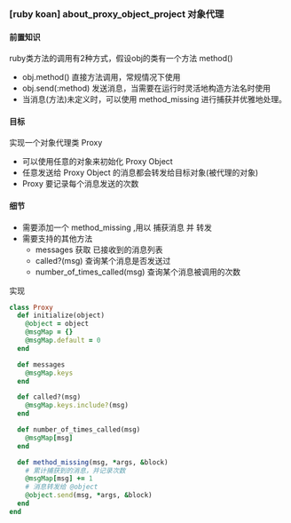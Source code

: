 ### [ruby koan] about_proxy_object_project  对象代理

#### 前置知识

ruby类方法的调用有2种方式，假设obj的类有一个方法 method()

- obj.method()           直接方法调用，常规情况下使用
- obj.send(:method) 发送消息，当需要在运行时灵活地构造方法名时使用
- 当消息(方法)未定义时，可以使用 method_missing 进行捕获并优雅地处理。

#### 目标

实现一个对象代理类 Proxy

- 可以使用任意的对象来初始化 Proxy Object
- 任意发送给 Proxy Object 的消息都会转发给目标对象(被代理的对象)
- Proxy 要记录每个消息发送的次数

#### 细节

- 需要添加一个 method_missing ,用以 捕获消息 并 转发
- 需要支持的其他方法
  - messages  获取 已接收到的消息列表
  - called?(msg)    查询某个消息是否发送过
  - number_of_times_called(msg) 查询某个消息被调用的次数



实现

```ruby
class Proxy
  def initialize(object)
    @object = object
    @msgMap = {}
    @msgMap.default = 0
  end

  def messages
    @msgMap.keys
  end

  def called?(msg)
    @msgMap.keys.include?(msg)
  end

  def number_of_times_called(msg)
    @msgMap[msg]
  end

  def method_missing(msg, *args, &block)
    # 累计捕获到的消息，并记录次数
    @msgMap[msg] += 1
    # 消息转发给 @object  
    @object.send(msg, *args, &block)
  end
end
```

